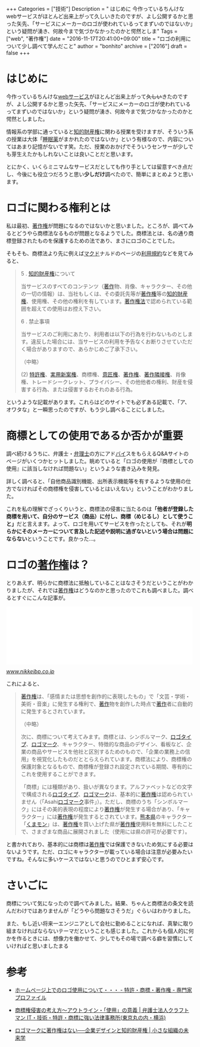 +++
Categories = ["技術"]
Description = " はじめに  今作っているちんけなwebサービスがほとんど出来上がって久しいきたのですが、よし公開するかと思った矢先、「サービスにメーカーのロゴが使われているってまずいのではないか」という疑問が湧き、何故今まで気づかなかったのかと愕然としま"
Tags = ["web", "著作権"]
date = "2016-11-17T20:41:00+09:00"
title = "ロゴの利用について少し調べて学んだこと"
author = "bonhito"
archive = ["2016"]
draft = false
+++

<body>
<h1>はじめに</h1>

<p>今作っているちんけな<a class="keyword" href="http://d.hatena.ne.jp/keyword/web%A5%B5%A1%BC%A5%D3%A5%B9">webサービス</a>がほとんど出来上がって<s>久しい</s>きたのですが、よし公開するかと思った矢先、「サービスにメーカーのロゴが使われているってまずいのではないか」という疑問が湧き、何故今まで気づかなかったのかと愕然としました。</p>

<p>情報系の学部に通っていると<a class="keyword" href="http://d.hatena.ne.jp/keyword/%C3%CE%C5%AA%BA%E2%BB%BA%B8%A2">知的財産権</a>に関わる授業を受けますが、そういう系の授業は大体「<a class="keyword" href="http://d.hatena.ne.jp/keyword/%BF%E7%CC%B2%CC%F4">睡眠薬</a>がまかれたのではないか」という有様なので、内容についてはあまり記憶がないです笑。ただ、授業のおかげでそういうセンサーが少しでも芽生えたかもしれないことは良いことだと思います。</p>

<p>とにかく、いくらミニマムなサービスだとしても作り手としては留意すべき点だし、今後にも役立つだろうと思い<b>少しだけ</b>調べたので、簡単にまとめようと思います。</p>

<h1>ロゴに関わる権利とは</h1>

<p>私は最初、<a class="keyword" href="http://d.hatena.ne.jp/keyword/%C3%F8%BA%EE%B8%A2">著作権</a>が問題になるのではないかと思いました。ところが、調べてみるとどうやら商標法なるものが問題となるようでした。商標法とは、名の通り商標登録されたものを保護するための法であり、まさにロゴのことでした。</p>

<p>そもそも、商標法より先に例えば<a class="keyword" href="http://d.hatena.ne.jp/keyword/%A5%DE%A5%AF%A5%C9">マクド</a>ナルドのページの<a class="keyword" href="http://d.hatena.ne.jp/keyword/%CD%F8%CD%D1%B5%AC%CC%F3">利用規約</a>などを見てみると、</p>

<blockquote>
<p>5 . <a class="keyword" href="http://d.hatena.ne.jp/keyword/%C3%CE%C5%AA%BA%E2%BB%BA%B8%A2">知的財産権</a>について</p>

<p>  当サービスのすべてのコンテンツ（<a class="keyword" href="http://d.hatena.ne.jp/keyword/%C3%F8%BA%EE">著作</a>物、肖像、キャラクター、その他の一切の情報）は、当社もしくは、その委託先等が<a class="keyword" href="http://d.hatena.ne.jp/keyword/%C3%F8%BA%EE%B8%A2">著作権</a>等の<a class="keyword" href="http://d.hatena.ne.jp/keyword/%C3%CE%C5%AA%BA%E2%BB%BA%B8%A2">知的財産権</a>、使用権、その他の権利を有しています。<a class="keyword" href="http://d.hatena.ne.jp/keyword/%C3%F8%BA%EE%B8%A2%CB%A1">著作権法</a>で認められている範囲を超えての使用はお控え下さい。</p>

<p>6 . 禁止事項</p>

<p>  当サービスのご利用にあたり、利用者は以下の行為を行わないものとします。違反した場合には、当サービスの利用を予告なくお断りさせていただく場合がありますので、あらかじめご了承下さい。</p>

<p>（中略）</p>

<p>(2) <a class="keyword" href="http://d.hatena.ne.jp/keyword/%C6%C3%B5%F6%B8%A2">特許権</a>、<a class="keyword" href="http://d.hatena.ne.jp/keyword/%BC%C2%CD%D1%BF%B7%B0%C6%B8%A2">実用新案権</a>、商標権、<a class="keyword" href="http://d.hatena.ne.jp/keyword/%B0%D5%BE%A2%B8%A2">意匠権</a>、<a class="keyword" href="http://d.hatena.ne.jp/keyword/%C3%F8%BA%EE%B8%A2">著作権</a>、<a class="keyword" href="http://d.hatena.ne.jp/keyword/%C3%F8%BA%EE%CE%D9%C0%DC%B8%A2">著作隣接権</a>、肖像権、トレードシークレット、プライバシー、その他他者の権利、財産を侵害する行為、または侵害するおそれのある行為。</p>
</blockquote>

<p>というような記載があります。これらはどのサイトでも必ずある記載で、「ア、オワタな」と一瞬思ったのですが、もう少し調べることにしました。</p>

<h1>商標としての使用であるか否かが重要</h1>

<p>調べ続けるうちに、弁護士・<a class="keyword" href="http://d.hatena.ne.jp/keyword/%CA%DB%CD%FD%BB%CE">弁理士</a>の方にアド<a class="keyword" href="http://d.hatena.ne.jp/keyword/%A5%D0%A5%A4">バイ</a>スをもらえるQ&amp;Aサイトのページがいくつかヒットしました。眺めていると「ロゴの使用が『商標としての使用』に該当しなければ問題ない」というような書き込みを発見。</p>

<p>詳しく調べると、「自他商品識別機能、出所表示機能等を有するような使用の仕方でなければその商標権を侵害しているとはいえない」ということがわかりました。</p>

<p>これを私の理解でざっくりいうと、商標法の侵害に当たるのは<b>「他者が登録した商標を用いて、自分のサービス（商品）に付し、商標（めじるし）として使うこと」</b>だと言えます。よって、ロゴを用いてサービスを作ったとしても、それが<b>明らかにそのメーカーについて言及した記述や説明に過ぎないという場合は問題にならない</b>ということです。良かった…。</p>

<h1>ロゴの<a class="keyword" href="http://d.hatena.ne.jp/keyword/%C3%F8%BA%EE%B8%A2">著作権</a>は？</h1>

<p>とりあえず、明らかに商標法に抵触していることはなさそうだということがわかりましたが、それでは<a class="keyword" href="http://d.hatena.ne.jp/keyword/%C3%F8%BA%EE%B8%A2">著作権</a>はどうなのかと思ったのでこれも調べました。調べるとすぐにこんな記事が。</p>

<p><iframe src="//hatenablog-parts.com/embed?url=http%3A%2F%2Fwww.nikkeibp.co.jp%2Fatclcsm%2F15%2F408015%2F101500011%2F%3FST%3Dsp-miraigaku" title="生きのびるための中小企業デザイン：ロゴマークに著作権はない──企業デザインと知的財産権 | 小さな組織の未来学" class="embed-card embed-webcard" scrolling="no" frameborder="0" style="display: block; width: 100%; height: 155px; max-width: 500px; margin: 10px 0px;"></iframe><cite class="hatena-citation"><a href="http://www.nikkeibp.co.jp/atclcsm/15/408015/101500011/?ST=sp-miraigaku">www.nikkeibp.co.jp</a></cite></p>

<p>これによると、</p>

<blockquote>
<p><a class="keyword" href="http://d.hatena.ne.jp/keyword/%C3%F8%BA%EE%B8%A2">著作権</a>は、「感情または思想を創作的に表現したもの」で「文芸・学術・美術・音楽」に発生する権利で、<a class="keyword" href="http://d.hatena.ne.jp/keyword/%C3%F8%BA%EE">著作</a>物を創作した時点で<a class="keyword" href="http://d.hatena.ne.jp/keyword/%C3%F8%BA%EE">著作</a>者に自動的に発生するとされています。</p>

<p>（中略）</p>

<p>次に、商標について考えてみます。商標とは、シンボルマーク、<a class="keyword" href="http://d.hatena.ne.jp/keyword/%A5%ED%A5%B4%A5%BF%A5%A4%A5%D7">ロゴタイプ</a>、<a class="keyword" href="http://d.hatena.ne.jp/keyword/%A5%ED%A5%B4%A5%DE%A1%BC%A5%AF">ロゴマーク</a>、キャラクター、特徴的な商品のデザイン、看板など、企業の商品やサービスを他社と区別するためのもので、「企業の業務上の信用」を視覚化したものだととらえられています。商標法により、商標権の保護対象となるもので、商標権が登録され設定されている期間、専有的にこれを使用することができます。</p>

<p>「商標」には種類があり、扱いが異なります。アルファベットなどの文字で構成される<a class="keyword" href="http://d.hatena.ne.jp/keyword/%A5%ED%A5%B4%A5%BF%A5%A4%A5%D7">ロゴタイプ</a>、<a class="keyword" href="http://d.hatena.ne.jp/keyword/%A5%ED%A5%B4%A5%DE%A1%BC%A5%AF">ロゴマーク</a>は、基本的に<a class="keyword" href="http://d.hatena.ne.jp/keyword/%C3%F8%BA%EE%B8%A2">著作権</a>は認められていません（「Asahi<a class="keyword" href="http://d.hatena.ne.jp/keyword/%A5%ED%A5%B4%A5%DE%A1%BC%A5%AF">ロゴマーク</a>事件」）。ただし、商標のうち「シンボルマーク」にはその美的表現の程度により<a class="keyword" href="http://d.hatena.ne.jp/keyword/%C3%F8%BA%EE%B8%A2">著作権</a>が発生する場合があり、「キャラクター」には<a class="keyword" href="http://d.hatena.ne.jp/keyword/%C3%F8%BA%EE%B8%A2">著作権</a>が発生するとされています。<a class="keyword" href="http://d.hatena.ne.jp/keyword/%B7%A7%CB%DC%B8%A9">熊本県</a>のキャラクター「<a class="keyword" href="http://d.hatena.ne.jp/keyword/%A4%AF%A4%DE%A5%E2%A5%F3">くまモン</a>」は、<a class="keyword" href="http://d.hatena.ne.jp/keyword/%C3%F8%BA%EE%B8%A2">著作権</a>を買い上げた県が<a class="keyword" href="http://d.hatena.ne.jp/keyword/%C3%F8%BA%EE%B8%A2">著作権</a>使用料を無料にしたことで、さまざまな商品に展開されました（使用には県の許可が必要です）。</p>
</blockquote>

<p>と書かれており、基本的には商標は<a class="keyword" href="http://d.hatena.ne.jp/keyword/%C3%F8%BA%EE%B8%A2">著作権</a>では保護できないため気にする必要はないようです。ただ、ロゴにキャラクターが載っている場合は注意が必要みたいですね。そんなに多いケースではないと思うのでひとまず安心です。</p>

<h1>さいごに</h1>

<p>商標について気になったので調べてみました。結果、ちゃんと商標法の条文を読んだわけではありませんが「どうやら問題なさそうだ」ぐらいはわかりました。</p>

<p>また、もし近い将来一エンジニアとして会社に勤めることになれば、真摯に取り組まなければならないテーマだということも感じました。これからも個人的に何かを作るときには、想像力を働かせて、少しでもその場で調べる癖を習慣にしていければと思いましたまる</p>

<h1>参考</h1>

<ul>
<li><p><a href="http://profile.ne.jp/ask/q-57625/">ホームページ上でのロゴ使用について・・・ - 特許・商標・著作権 - 専門家プロファイル</a></p></li>
<li><p><a href="http://www.ishioroshi.com/biz/kaisetu/shouhyou/index/singai_siyou/">商標権侵害の考え方～アウトライン・「使用」の意義 | 弁護士法人クラフトマン IT・技術・特許・商標に強い法律事務所(東京丸の内・横浜)</a></p></li>
<li><p><a href="http://www.nikkeibp.co.jp/atclcsm/15/408015/101500011/?ST=sp-miraigaku">ロゴマークに著作権はない──企業デザインと知的財産権 | 小さな組織の未来学</a></p></li>
</ul>

</body>

